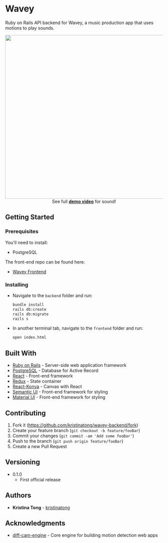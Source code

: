 # Wavey
Ruby on Rails API backend for Wavey, a music production app that uses motions to play sounds.

<p align="center">
  <img width="850" height="522" src="https://github.com/kristinatong/wavey-backend/blob/master/public/demos/wavey2.gif"><br>
  See full <a href="https://vimeo.com/304307423"><b>demo video</b></a> for sound!
</p>

## Getting Started

### Prerequisites

You'll need to install:

* PostgreSQL

The front-end repo can be found here:

* [Wavey Frontend](https://github.com/kristinatong/wavey-frontend)

### Installing

* Navigate to the `backend` folder and run:

  ```sh
  bundle install
  rails db:create
  rails db:migrate
  rails s
  ```
  
* In another terminal tab, navigate to the `frontend` folder and run:

  ```sh
  open index.html
  ```
  
## Built With

* [Ruby on Rails](https://rubyonrails.org/) - Server-side web application framework
* [PostgreSQL](https://www.postgresql.org/) - Database for Active Record
* [React](https://reactjs.org/) - Front-end framework
* [Redux](https://redux.js.org/) - State container
* [React-Konva](https://github.com/konvajs/react-konva) - Canvas with React
* [Semantic UI](https://react.semantic-ui.com/) - Front-end framework for styling
* [Material UI](https://material-ui.com/) - Front-end framework for styling

## Contributing

1. Fork it (<https://github.com/kristinatong/wavey-backend/fork>)
2. Create your feature branch (`git checkout -b feature/fooBar`)
3. Commit your changes (`git commit -am 'Add some fooBar'`)
4. Push to the branch (`git push origin feature/fooBar`)
5. Create a new Pull Request

## Versioning

* 0.1.0
    * First official release

## Authors

* **Kristina Tong** - [kristinatong](https://github.com/kristinatong)

## Acknowledgments

* [diff-cam-engine](https://github.com/lonekorean/diff-cam-engine) - Core engine for building motion detection web apps
